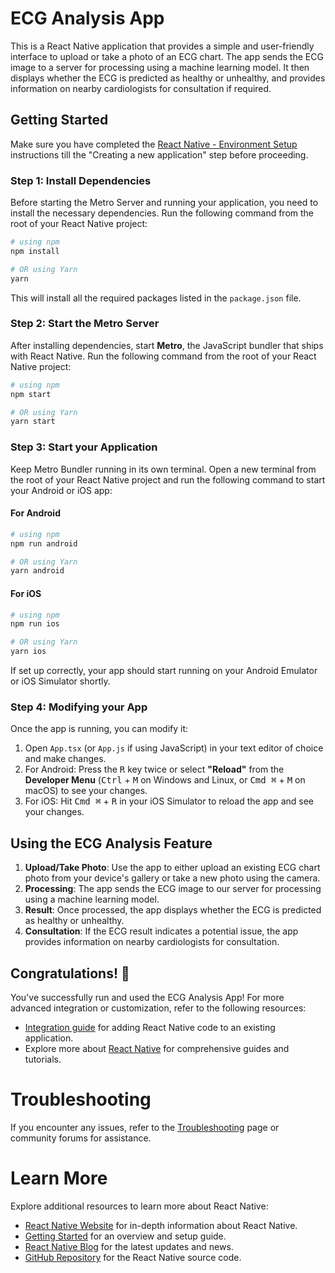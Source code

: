 # ECG Analysis App

This is a React Native application that provides a simple and user-friendly interface to upload or take a photo of an ECG chart. The app sends the ECG image to a server for processing using a machine learning model. It then displays whether the ECG is predicted as healthy or unhealthy, and provides information on nearby cardiologists for consultation if required.

## Getting Started

Make sure you have completed the [React Native - Environment Setup](https://reactnative.dev/docs/environment-setup) instructions till the "Creating a new application" step before proceeding.

### Step 1: Install Dependencies

Before starting the Metro Server and running your application, you need to install the necessary dependencies. Run the following command from the root of your React Native project:

```bash
# using npm
npm install

# OR using Yarn
yarn
```

This will install all the required packages listed in the `package.json` file.

### Step 2: Start the Metro Server

After installing dependencies, start **Metro**, the JavaScript bundler that ships with React Native. Run the following command from the root of your React Native project:

```bash
# using npm
npm start

# OR using Yarn
yarn start
```

### Step 3: Start your Application

Keep Metro Bundler running in its own terminal. Open a new terminal from the root of your React Native project and run the following command to start your Android or iOS app:

#### For Android

```bash
# using npm
npm run android

# OR using Yarn
yarn android
```

#### For iOS

```bash
# using npm
npm run ios

# OR using Yarn
yarn ios
```

If set up correctly, your app should start running on your Android Emulator or iOS Simulator shortly.

### Step 4: Modifying your App

Once the app is running, you can modify it:

1. Open `App.tsx` (or `App.js` if using JavaScript) in your text editor of choice and make changes.
2. For Android: Press the <kbd>R</kbd> key twice or select **"Reload"** from the **Developer Menu** (<kbd>Ctrl</kbd> + <kbd>M</kbd> on Windows and Linux, or <kbd>Cmd ⌘</kbd> + <kbd>M</kbd> on macOS) to see your changes.
3. For iOS: Hit <kbd>Cmd ⌘</kbd> + <kbd>R</kbd> in your iOS Simulator to reload the app and see your changes.

## Using the ECG Analysis Feature

1. **Upload/Take Photo**: Use the app to either upload an existing ECG chart photo from your device's gallery or take a new photo using the camera.
2. **Processing**: The app sends the ECG image to our server for processing using a machine learning model.
3. **Result**: Once processed, the app displays whether the ECG is predicted as healthy or unhealthy.
4. **Consultation**: If the ECG result indicates a potential issue, the app provides information on nearby cardiologists for consultation.

## Congratulations! 🎉

You've successfully run and used the ECG Analysis App! For more advanced integration or customization, refer to the following resources:

- [Integration guide](https://reactnative.dev/docs/integration-with-existing-apps) for adding React Native code to an existing application.
- Explore more about [React Native](https://reactnative.dev/docs/getting-started) for comprehensive guides and tutorials.

# Troubleshooting

If you encounter any issues, refer to the [Troubleshooting](https://reactnative.dev/docs/troubleshooting) page or community forums for assistance.

# Learn More

Explore additional resources to learn more about React Native:

- [React Native Website](https://reactnative.dev) for in-depth information about React Native.
- [Getting Started](https://reactnative.dev/docs/environment-setup) for an overview and setup guide.
- [React Native Blog](https://reactnative.dev/blog) for the latest updates and news.
- [GitHub Repository](https://github.com/facebook/react-native) for the React Native source code.
